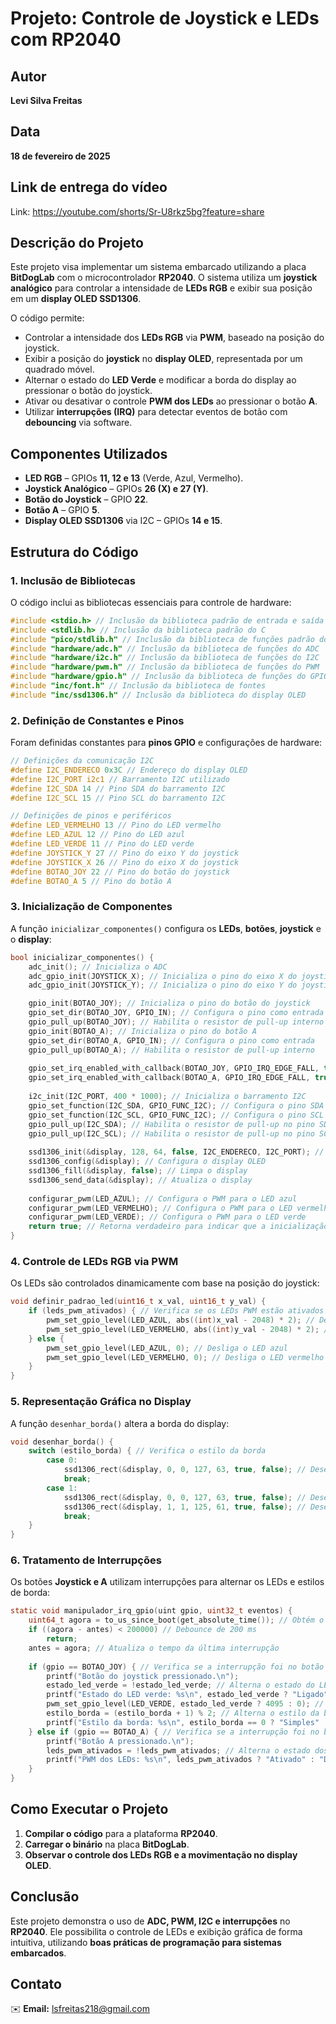 # Projeto: Controle de Joystick e LEDs com RP2040

## Autor
**Levi Silva Freitas**

## Data
**18 de fevereiro de 2025**

## Link de entrega do vídeo
Link: https://youtube.com/shorts/Sr-U8rkz5bg?feature=share

## Descrição do Projeto
Este projeto visa implementar um sistema embarcado utilizando a placa **BitDogLab** com o microcontrolador **RP2040**. O sistema utiliza um **joystick analógico** para controlar a intensidade de **LEDs RGB** e exibir sua posição em um **display OLED SSD1306**.

O código permite:
- Controlar a intensidade dos **LEDs RGB** via **PWM**, baseado na posição do joystick.
- Exibir a posição do **joystick** no **display OLED**, representada por um quadrado móvel.
- Alternar o estado do **LED Verde** e modificar a borda do display ao pressionar o botão do joystick.
- Ativar ou desativar o controle **PWM dos LEDs** ao pressionar o botão **A**.
- Utilizar **interrupções (IRQ)** para detectar eventos de botão com **debouncing** via software.

## Componentes Utilizados
- **LED RGB** – GPIOs **11, 12 e 13** (Verde, Azul, Vermelho).
- **Joystick Analógico** – GPIOs **26 (X) e 27 (Y)**.
- **Botão do Joystick** – GPIO **22**.
- **Botão A** – GPIO **5**.
- **Display OLED SSD1306** via I2C – GPIOs **14 e 15**.

## Estrutura do Código

### 1. Inclusão de Bibliotecas
O código inclui as bibliotecas essenciais para controle de hardware:
```c
#include <stdio.h> // Inclusão da biblioteca padrão de entrada e saída
#include <stdlib.h> // Inclusão da biblioteca padrão do C
#include "pico/stdlib.h" // Inclusão da biblioteca de funções padrão do Pico
#include "hardware/adc.h" // Inclusão da biblioteca de funções do ADC
#include "hardware/i2c.h" // Inclusão da biblioteca de funções do I2C
#include "hardware/pwm.h" // Inclusão da biblioteca de funções do PWM
#include "hardware/gpio.h" // Inclusão da biblioteca de funções do GPIO
#include "inc/font.h" // Inclusão da biblioteca de fontes
#include "inc/ssd1306.h" // Inclusão da biblioteca do display OLED
```

### 2. Definição de Constantes e Pinos
Foram definidas constantes para **pinos GPIO** e configurações de hardware:
```c
// Definições da comunicação I2C
#define I2C_ENDERECO 0x3C // Endereço do display OLED
#define I2C_PORT i2c1 // Barramento I2C utilizado
#define I2C_SDA 14 // Pino SDA do barramento I2C
#define I2C_SCL 15 // Pino SCL do barramento I2C

// Definições de pinos e periféricos
#define LED_VERMELHO 13 // Pino do LED vermelho
#define LED_AZUL 12 // Pino do LED azul
#define LED_VERDE 11 // Pino do LED verde
#define JOYSTICK_Y 27 // Pino do eixo Y do joystick
#define JOYSTICK_X 26 // Pino do eixo X do joystick
#define BOTAO_JOY 22 // Pino do botão do joystick
#define BOTAO_A 5 // Pino do botão A
```

### 3. Inicialização de Componentes
A função `inicializar_componentes()` configura os **LEDs**, **botões**, **joystick** e o **display**:
```c
bool inicializar_componentes() {
    adc_init(); // Inicializa o ADC
    adc_gpio_init(JOYSTICK_X); // Inicializa o pino do eixo X do joystick
    adc_gpio_init(JOYSTICK_Y); // Inicializa o pino do eixo Y do joystick

    gpio_init(BOTAO_JOY); // Inicializa o pino do botão do joystick
    gpio_set_dir(BOTAO_JOY, GPIO_IN); // Configura o pino como entrada
    gpio_pull_up(BOTAO_JOY); // Habilita o resistor de pull-up interno
    gpio_init(BOTAO_A); // Inicializa o pino do botão A
    gpio_set_dir(BOTAO_A, GPIO_IN); // Configura o pino como entrada
    gpio_pull_up(BOTAO_A); // Habilita o resistor de pull-up interno 
    
    gpio_set_irq_enabled_with_callback(BOTAO_JOY, GPIO_IRQ_EDGE_FALL, true, &manipulador_irq_gpio); // Habilita a interrupção no botão do joystick
    gpio_set_irq_enabled_with_callback(BOTAO_A, GPIO_IRQ_EDGE_FALL, true, &manipulador_irq_gpio); // Habilita a interrupção no botão A
    
    i2c_init(I2C_PORT, 400 * 1000); // Inicializa o barramento I2C
    gpio_set_function(I2C_SDA, GPIO_FUNC_I2C); // Configura o pino SDA como pino I2C
    gpio_set_function(I2C_SCL, GPIO_FUNC_I2C); // Configura o pino SCL como pino I2C
    gpio_pull_up(I2C_SDA); // Habilita o resistor de pull-up no pino SDA
    gpio_pull_up(I2C_SCL); // Habilita o resistor de pull-up no pino SCL
    
    ssd1306_init(&display, 128, 64, false, I2C_ENDERECO, I2C_PORT); // Inicializa o display OLED
    ssd1306_config(&display); // Configura o display OLED
    ssd1306_fill(&display, false); // Limpa o display
    ssd1306_send_data(&display); // Atualiza o display
    
    configurar_pwm(LED_AZUL); // Configura o PWM para o LED azul
    configurar_pwm(LED_VERMELHO); // Configura o PWM para o LED vermelho
    configurar_pwm(LED_VERDE); // Configura o PWM para o LED verde
    return true; // Retorna verdadeiro para indicar que a inicialização foi bem-sucedida
}
```

### 4. Controle de LEDs RGB via PWM
Os LEDs são controlados dinamicamente com base na posição do joystick:
```c
void definir_padrao_led(uint16_t x_val, uint16_t y_val) {
    if (leds_pwm_ativados) { // Verifica se os LEDs PWM estão ativados
        pwm_set_gpio_level(LED_AZUL, abs((int)x_val - 2048) * 2); // Define a intensidade do LED azul
        pwm_set_gpio_level(LED_VERMELHO, abs((int)y_val - 2048) * 2); // Define a intensidade do LED vermelho
    } else {
        pwm_set_gpio_level(LED_AZUL, 0); // Desliga o LED azul
        pwm_set_gpio_level(LED_VERMELHO, 0); // Desliga o LED vermelho
    }
}
```

### 5. Representação Gráfica no Display
A função `desenhar_borda()` altera a borda do display:
```c
void desenhar_borda() {
    switch (estilo_borda) { // Verifica o estilo da borda
        case 0:
            ssd1306_rect(&display, 0, 0, 127, 63, true, false); // Desenha a borda simples
            break;
        case 1:
            ssd1306_rect(&display, 0, 0, 127, 63, true, false); // Desenha a borda dupla
            ssd1306_rect(&display, 1, 1, 125, 61, true, false); // Desenha a borda dupla
            break;
    }
}
```

### 6. Tratamento de Interrupções
Os botões **Joystick e A** utilizam interrupções para alternar os LEDs e estilos de borda:
```c
static void manipulador_irq_gpio(uint gpio, uint32_t eventos) {
    uint64_t agora = to_us_since_boot(get_absolute_time()); // Obtém o tempo atual em microssegundos
    if ((agora - antes) < 200000) // Debounce de 200 ms
        return;
    antes = agora; // Atualiza o tempo da última interrupção
    
    if (gpio == BOTAO_JOY) { // Verifica se a interrupção foi no botão do joystick
        printf("Botão do joystick pressionado.\n");
        estado_led_verde = !estado_led_verde; // Alterna o estado do LED verde
        printf("Estado do LED verde: %s\n", estado_led_verde ? "Ligado" : "Desligado"); // Exibe o estado do LED verde
        pwm_set_gpio_level(LED_VERDE, estado_led_verde ? 4095 : 0); // Atualiza o estado do LED verde
        estilo_borda = (estilo_borda + 1) % 2; // Alterna o estilo da borda
        printf("Estilo da borda: %s\n", estilo_borda == 0 ? "Simples" : "Dupla"); // Exibe o estilo da borda
    } else if (gpio == BOTAO_A) { // Verifica se a interrupção foi no botão A
        printf("Botão A pressionado.\n"); 
        leds_pwm_ativados = !leds_pwm_ativados; // Alterna o estado dos LEDs PWM
        printf("PWM dos LEDs: %s\n", leds_pwm_ativados ? "Ativado" : "Desativado"); // Exibe o estado dos LEDs PWM
    }
}
```

## Como Executar o Projeto
1. **Compilar o código** para a plataforma **RP2040**.
2. **Carregar o binário** na placa **BitDogLab**.
3. **Observar o controle dos LEDs RGB e a movimentação no display OLED**.

## Conclusão
Este projeto demonstra o uso de **ADC, PWM, I2C e interrupções** no **RP2040**. Ele possibilita o controle de LEDs e exibição gráfica de forma intuitiva, utilizando **boas práticas de programação para sistemas embarcados**.

## Contato
✉️ **Email:** lsfreitas218@gmail.com
